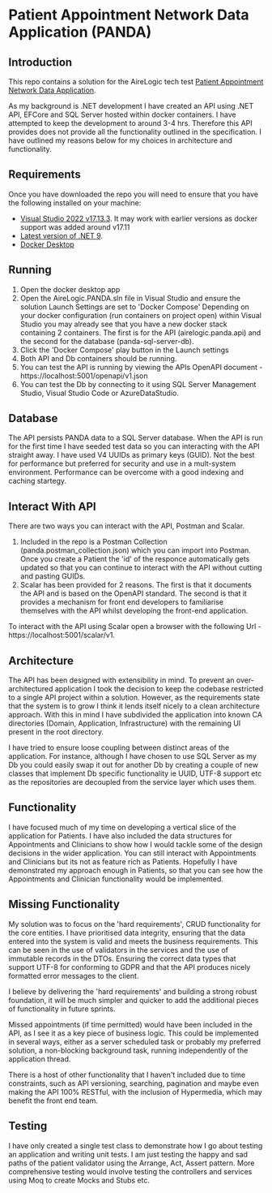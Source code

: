 # Patient Appointment Network Data Application (PANDA)

## Introduction

This repo contains a solution for the AireLogic tech test [Patient Appointment Network Data Application](https://github.com/airelogic/tech-test-portal/tree/main/Patient-Appointment-Backend).

As my background is .NET development I have created an API using .NET API, EFCore and SQL Server hosted within docker containers. I have attempted to keep the development to around 3-4 hrs. Therefore this API provides does not provide all the functionality outlined in the specification. I have outlined my reasons below for my choices in architecture and functionality.

## Requirements

Once you have downloaded the repo you will need to ensure that you have the following installed on your machine:

- [Visual Studio 2022 v17.13.3](https://visualstudio.microsoft.com/vs/). It may work with earlier versions as docker support was added around v17.11
- [Latest version of .NET 9](https://dotnet.microsoft.com/en-us/download).
- [Docker Desktop](https://www.docker.com/products/docker-desktop/)

## Running

1. Open the docker desktop app
2. Open the AireLogic.PANDA.sln file in Visual Studio and ensure the solution Launch Settings are set to 'Docker Compose'
   Depending on your docker configuration (run containers on project open) within Visual Studio you may already see that you have a new docker stack containing 2 containers. The first is for the API (airelogic.panda.api) and the second for the database (panda-sql-server-db).
3. Click the 'Docker Compose' play button in the Launch settings
4. Both API and Db containers should be running.
5. You can test the API is running by viewing the APIs OpenAPI document - https://localhost:5001/openapi/v1.json
6. You can test the Db by connecting to it using SQL Server Management Studio, Visual Studio Code or AzureDataStudio.

## Database

The API persists PANDA data to a SQL Server database. When the API is run for the first time I have seeded test data so you can interacting with the API straight away. I have used V4 UUIDs as primary keys (GUID). Not the best for performance but preferred for security and use in a mult-system environment. Performance can be overcome with a good indexing and caching startegy.

## Interact With API

There are two ways you can interact with the API, Postman and Scalar.

1. Included in the repo is a Postman Collection (panda.postman_collection.json) which you can import into Postman. Once you create a Patient the 'id' of the responce automatically gets updated so that you can continue to interact with the API without cutting and pasting GUIDs.
2. Scalar has been provided for 2 reasons. The first is that it documents the API and is based on the OpenAPI standard. The second is that it provides a mechanism for front end developers to familiarise themselves with the API whilst developing the front-end application.

To interact with the API using Scalar open a browser with the following Url - https://localhost:5001/scalar/v1.

## Architecture

The API has been designed with extensibility in mind. To prevent an over-architectured application I took the decision to keep the codebase restricted to a single API project within a solution. However, as the requirements state that the system is to grow I think it lends itself nicely to a clean architecture approach. With this in mind I have subdivided the application into known CA directories (Domain, Application, Infrastructure) with the remaining UI present in the root directory.

I have tried to ensure loose coupling between distinct areas of the application. For instance, although I have chosen to use SQL Server as my Db you could easily swap it out for another Db by creating a couple of new classes that implement Db specific functionality ie UUID, UTF-8 support etc as the repositories are decoupled from the service layer which uses them.

## Functionality

I have focused much of my time on developing a vertical slice of the application for Patients. I have also included the data structures for Appointments and Clinicians to show how I would tackle some of the design decisions in the wider application. You can still interact with Appointments and Clinicians but its not as feature rich as Patients. Hopefully I have demonstrated my approach enough in Patients, so that you can see how the Appointments and Clinician functionality would be implemented.

## Missing Functionality

My solution was to focus on the 'hard requirements', CRUD functionality for the core entities. I have prioritised data integrity, ensuring that the data entered into the system is valid and meets the business requirements. This can be seen in the use of validators in the services and the use of immutable records in the DTOs. Ensuring the correct data types that support UTF-8 for conforming to GDPR and that the API produces nicely formatted error messages to the client.

I believe by delivering the 'hard requirements' and building a strong robust foundation, it will be much simpler and quicker to add the additional pieces of functionality in future sprints.

Missed appointments (if time permitted) would have been included in the API, as I see it as a key piece of business logic. This could be implemented in several ways, either as a server scheduled task or probably my preferred solution, a non-blocking background task, running independently of the application thread.

There is a host of other functionality that I haven't included due to time constraints, such as API versioning, searching, pagination and maybe even making the API 100% RESTful, with the inclusion of Hypermedia, which may benefit the front end team.

## Testing

I have only created a single test class to demonstrate how I go about testing an application and writing unit tests. I am just testing the happy and sad paths of the patient validator using the Arrange, Act, Assert pattern. More comprehensive testing would involve testing the controllers and services using Moq to create Mocks and Stubs etc.
